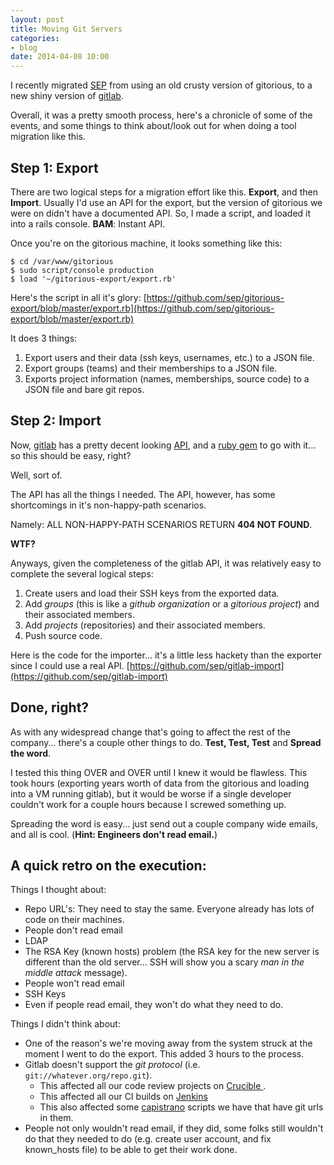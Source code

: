 ```yaml
---
layout: post
title: Moving Git Servers
categories:
- blog
date: 2014-04-08 10:00
---
```

I recently migrated [SEP](http://www.sep.com) from using an old crusty version of gitorious, to a new shiny version of [gitlab](http://gitlab.com).

Overall, it was a pretty smooth process, here's a chronicle of some of the events, and some things to think about/look out for when doing a tool migration like this.

## Step 1: Export

There are two logical steps for a migration effort like this.  __Export__, and then __Import__.  Usually I'd use an API for the export, but the version of gitorious we were on didn't have a documented API.  So, I made a script, and loaded it into a rails console.  __BAM__: Instant API.

Once you're on the gitorious machine, it looks something like this:

    $ cd /var/www/gitorious
    $ sudo script/console production
    $ load '~/gitorious-export/export.rb'

Here's the script in all it's glory: [https://github.com/sep/gitorious-export/blob/master/export.rb](https://github.com/sep/gitorious-export/blob/master/export.rb)

It does 3 things:

1. Export users and their data (ssh keys, usernames, etc.) to a JSON file.
1. Export groups (teams) and their memberships to a JSON file.
1. Exports project information (names, memberships, source code) to a JSON file and bare git repos.

## Step 2: Import

Now, [gitlab](http://gitlab.com) has a pretty decent looking [API](http://doc.gitlab.com/ce/api/), and a [ruby gem](https://github.com/NARKOZ/gitlab) to go with it... so this should be easy, right?

Well, sort of.

The API has all the things I needed.  The API, however, has some shortcomings in it's non-happy-path scenarios.

Namely: ALL NON-HAPPY-PATH SCENARIOS RETURN __404 NOT FOUND__.

__WTF?__

Anyways, given the completeness of the gitlab API, it was relatively easy to complete the several logical steps:

1. Create users and load their SSH keys from the exported data.
1. Add _groups_ (this is like a _github organization_ or a _gitorious project_) and their associated members.
1. Add _projects_ (repositories) and their associated members.
1. Push source code.

Here is the code for the importer... it's a little less hackety than the exporter since I could use a real API.  [https://github.com/sep/gitlab-import](https://github.com/sep/gitlab-import)

## Done, right?

As with any widespread change that's going to affect the rest of the company... there's a couple other things to do.  __Test, Test, Test__ and __Spread the word__.

I tested this thing OVER and OVER until I knew it would be flawless.  This took hours (exporting years worth of data from the gitorious and loading into a VM running gitlab), but it would be worse if a single developer couldn't work for a couple hours because I screwed something up.

Spreading the word is easy... just send out a couple company wide emails, and all is cool.  (__Hint:  Engineers don't read email.__)

## A quick retro on the execution:

Things I thought about:

* Repo URL's:  They need to stay the same.  Everyone already has lots of code on their machines.
* People don't read email
* LDAP
* The RSA Key (known hosts) problem (the RSA key for the new server is different than the old server... SSH will show you a scary _man in the middle attack_ message).
* People won't read email
* SSH Keys
* Even if people read email, they won't do what they need to do.

Things I didn't think about:

* One of the reason's we're moving away from the system struck at the moment I went to do the export.  This added 3 hours to the process.
* Gitlab doesn't support the _git protocol_ (i.e. `git://whatever.org/repo.git`).
    * This affected all our code review projects on [Crucible ](https://www.atlassian.com/software/crucible/overview).
    * This affected all our CI builds on [Jenkins](http://jenkins-ci.org)
    * This also affected some [capistrano](http://capistranorb.com/) scripts we have that have git urls in them.
* People not only wouldn't read email, if they did, some folks still wouldn't do that they needed to do (e.g. create user account, and fix known_hosts file) to be able to get their work done.

